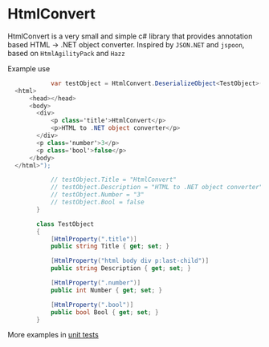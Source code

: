 # HtmlConvert
HtmlConvert is a very small and simple c# library that provides annotation based HTML -> .NET object converter.
Inspired by `JSON.NET` and `jspoon`, based on `HtmlAgilityPack` and `Hazz`

Example use
```csharp
            var testObject = HtmlConvert.DeserializeObject<TestObject>(@"
  <html>
      <head></head>
      <body>
        <div>
            <p class='title'>HtmlConvert</p>
            <p>HTML to .NET object converter</p>
        </div>
        <p class='number'>3</p>
        <p class='bool'>false</p>
      </body>
  </html>");

            // testObject.Title = "HtmlConvert"
            // testObject.Description = "HTML to .NET object converter"
            // testObject.Number = "3"
            // testObject.Bool = false
        }

        class TestObject
        {
            [HtmlProperty(".title")]
            public string Title { get; set; }

            [HtmlProperty("html body div p:last-child")]
            public string Description { get; set; }

            [HtmlProperty(".number")]
            public int Number { get; set; }

            [HtmlProperty(".bool")]
            public bool Bool { get; set; }
        }
```

More examples in [unit tests](https://github.com/dzienniczeksharp/HtmlConvert/blob/master/HtmlConvert.Test/UnitTest1.cs)

